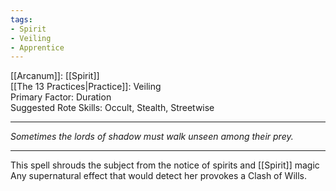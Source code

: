 ```yaml
---
tags:
- Spirit
- Veiling
- Apprentice
---
```


[[Arcanum]]: [[Spirit]]\
[[The 13 Practices|Practice]]: Veiling\
Primary Factor: Duration\
Suggested Rote Skills: Occult, Stealth, Streetwise

---

_Sometimes the lords of shadow must walk unseen among their prey._

---

This spell shrouds the subject from the notice of spirits and [[Spirit]] magic\
Any supernatural effect that would detect her provokes a Clash of Wills.